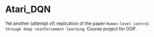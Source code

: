 # Atari_DQN

Yet another (attempt of) replication of the paper `Human-level control through deep reinforcement learning`. Course project for OOP.


